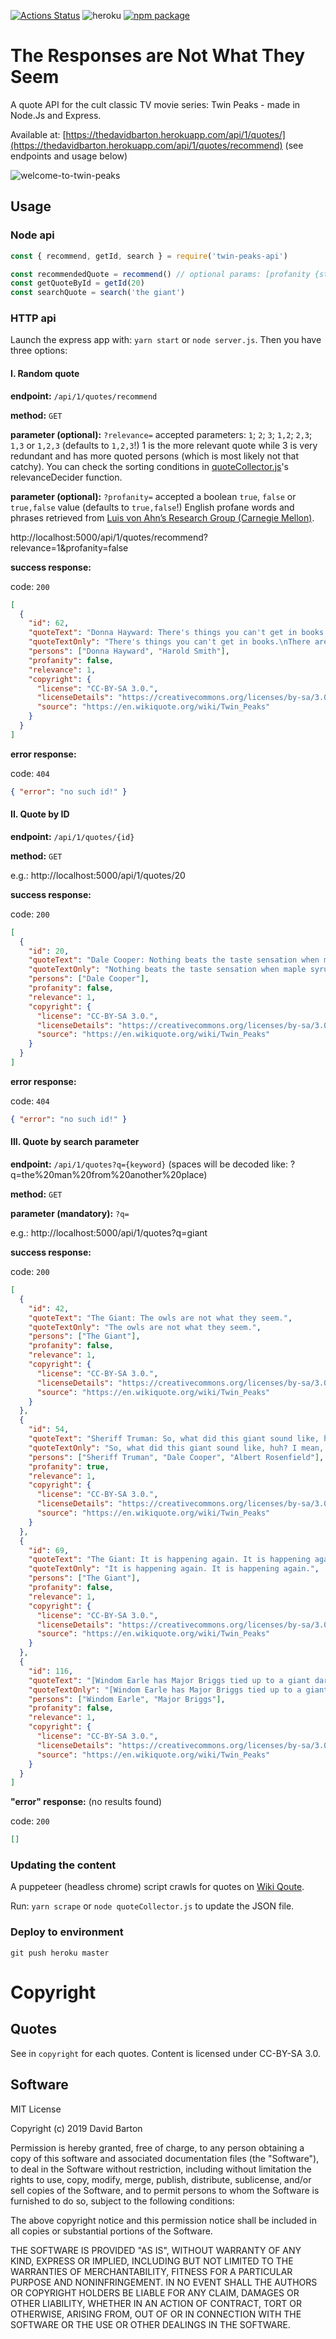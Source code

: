 [![Actions Status](https://github.com/theDavidBarton/twin-peaks-api/workflows/CI/badge.svg)](https://github.com/theDavidBarton/twin-peaks-api/actions)
![heroku](https://img.shields.io/badge/Heroku-true-430098.svg?logo=heroku)
[![npm package](https://img.shields.io/npm/v/twin-peaks-api.svg)](https://www.npmjs.com/package/twin-peaks-api)

# The Responses are Not What They Seem

A quote API for the cult classic TV movie series: Twin Peaks - made in Node.Js and Express.

Available at: [https://thedavidbarton.herokuapp.com/api/1/quotes/](https://thedavidbarton.herokuapp.com/api/1/quotes/recommend) (see endpoints and usage below)

![welcome-to-twin-peaks](https://welcometotwinpeaks.com/wp-content/uploads/welcome-to-twin-peaks-sign-51201.jpg)

## Usage

### Node api

```javascript
const { recommend, getId, search } = require('twin-peaks-api')

const recommendedQuote = recommend() // optional params: [profanity {string}], [relevance {string}] see usage at HTTP api
const getQuoteById = getId(20)
const searchQuote = search('the giant')
```

### HTTP api

Launch the express app with: `yarn start` or `node server.js`. Then you have three options:

#### I. Random quote

**endpoint:** `/api/1/quotes/recommend`

**method:** `GET`

**parameter (optional):** `?relevance=` accepted parameters: `1`; `2`; `3`; `1,2`; `2,3`; `1,3` or `1,2,3` (defaults to `1,2,3`!) 1 is the more relevant quote while 3 is very redundant and has more quoted persons (which is most likely not that catchy). You can check the sorting conditions in [quoteCollector.js](./quoteCollector.js)'s relevanceDecider function.

**parameter (optional):** `?profanity=` accepted a boolean `true`, `false` or `true,false` value (defaults to `true,false`!) English profane words and phrases retrieved from [Luis von Ahn’s Research Group (Carnegie Mellon)](https://www.cs.cmu.edu/~biglou/resources/bad-words.txt).

http://localhost:5000/api/1/quotes/recommend?relevance=1&profanity=false

**success response:**

code: `200`

```json
[
  {
    "id": 62,
    "quoteText": "Donna Hayward: There's things you can't get in books.\nHarold Smith: There are things you can't get anywhere… but we dream they can be found in other people.",
    "quoteTextOnly": "There's things you can't get in books.\nThere are things you can't get anywhere… but we dream they can be found in other people.",
    "persons": ["Donna Hayward", "Harold Smith"],
    "profanity": false,
    "relevance": 1,
    "copyright": {
      "license": "CC-BY-SA 3.0.",
      "licenseDetails": "https://creativecommons.org/licenses/by-sa/3.0/",
      "source": "https://en.wikiquote.org/wiki/Twin_Peaks"
    }
  }
]
```

**error response:**

code: `404`

```json
{ "error": "no such id!" }
```

#### II. Quote by ID

**endpoint:** `/api/1/quotes/{id}`

**method:** `GET`

e.g.: http://localhost:5000/api/1/quotes/20

**success response:**

code: `200`

```json
[
  {
    "id": 20,
    "quoteText": "Dale Cooper: Nothing beats the taste sensation when maple syrup [claps his hands] collides with ham.",
    "quoteTextOnly": "Nothing beats the taste sensation when maple syrup [claps his hands] collides with ham.",
    "persons": ["Dale Cooper"],
    "profanity": false,
    "relevance": 1,
    "copyright": {
      "license": "CC-BY-SA 3.0.",
      "licenseDetails": "https://creativecommons.org/licenses/by-sa/3.0/",
      "source": "https://en.wikiquote.org/wiki/Twin_Peaks"
    }
  }
]
```

**error response:**

code: `404`

```json
{ "error": "no such id!" }
```

#### III. Quote by search parameter

**endpoint:** `/api/1/quotes?q={keyword}` (spaces will be decoded like: ?q=the%20man%20from%20another%20place)

**method:** `GET`

**parameter (mandatory):** `?q=`

e.g.: http://localhost:5000/api/1/quotes?q=giant

**success response:**

code: `200`

```json
[
  {
    "id": 42,
    "quoteText": "The Giant: The owls are not what they seem.",
    "quoteTextOnly": "The owls are not what they seem.",
    "persons": ["The Giant"],
    "profanity": false,
    "relevance": 1,
    "copyright": {
      "license": "CC-BY-SA 3.0.",
      "licenseDetails": "https://creativecommons.org/licenses/by-sa/3.0/",
      "source": "https://en.wikiquote.org/wiki/Twin_Peaks"
    }
  },
  {
    "id": 54,
    "quoteText": "Sheriff Truman: So, what did this giant sound like, huh? I mean, did he have a big, booming voice or what?\nDale Cooper: No, no! He spoke softly, distinctly.\nAlbert Rosenfield: And you gave him the beans you were supposed to use to buy a cow.\nDale Cooper: No, Albert! I gave him my ring.\nAlbert Rosenfield: Okay. Uh, confining my conclusions to the planet Earth…",
    "quoteTextOnly": "So, what did this giant sound like, huh? I mean, did he have a big, booming voice or what?\nNo, no! He spoke softly, distinctly.\nAnd you gave him the beans you were supposed to use to buy a cow.\nNo, Albert! I gave him my ring.\nOkay. Uh, confining my conclusions to the planet Earth…",
    "persons": ["Sheriff Truman", "Dale Cooper", "Albert Rosenfield"],
    "profanity": true,
    "relevance": 1,
    "copyright": {
      "license": "CC-BY-SA 3.0.",
      "licenseDetails": "https://creativecommons.org/licenses/by-sa/3.0/",
      "source": "https://en.wikiquote.org/wiki/Twin_Peaks"
    }
  },
  {
    "id": 69,
    "quoteText": "The Giant: It is happening again. It is happening again.",
    "quoteTextOnly": "It is happening again. It is happening again.",
    "persons": ["The Giant"],
    "profanity": false,
    "relevance": 1,
    "copyright": {
      "license": "CC-BY-SA 3.0.",
      "licenseDetails": "https://creativecommons.org/licenses/by-sa/3.0/",
      "source": "https://en.wikiquote.org/wiki/Twin_Peaks"
    }
  },
  {
    "id": 116,
    "quoteText": "[Windom Earle has Major Briggs tied up to a giant dartboard.]\nWindom Earle: What is the capital of North Carolina?\nMajor Briggs: Raleigh.\nWindom Earle: Fat load of good that'll do me.",
    "quoteTextOnly": "[Windom Earle has Major Briggs tied up to a giant dartboard.]\nWhat is the capital of North Carolina?\nRaleigh.\nFat load of good that'll do me.",
    "persons": ["Windom Earle", "Major Briggs"],
    "profanity": false,
    "relevance": 1,
    "copyright": {
      "license": "CC-BY-SA 3.0.",
      "licenseDetails": "https://creativecommons.org/licenses/by-sa/3.0/",
      "source": "https://en.wikiquote.org/wiki/Twin_Peaks"
    }
  }
]
```

**"error" response:** (no results found)

code: `200`

```json
[]
```

### Updating the content

A puppeteer (headless chrome) script crawls for quotes on [Wiki Qoute](https://en.wikiquote.org/wiki/Twin_Peaks).

Run: `yarn scrape` or `node quoteCollector.js` to update the JSON file.

### Deploy to environment

`git push heroku master`

# Copyright

## Quotes

See in `copyright` for each quotes. Content is licensed under CC-BY-SA 3.0.

## Software

MIT License

Copyright (c) 2019 David Barton

Permission is hereby granted, free of charge, to any person obtaining a copy of this software and associated documentation files (the "Software"), to deal in the Software without restriction, including without limitation the rights to use, copy, modify, merge, publish, distribute, sublicense, and/or sell copies of the Software, and to permit persons to whom the Software is furnished to do so, subject to the following conditions:

The above copyright notice and this permission notice shall be included in all copies or substantial portions of the Software.

THE SOFTWARE IS PROVIDED "AS IS", WITHOUT WARRANTY OF ANY KIND, EXPRESS OR IMPLIED, INCLUDING BUT NOT LIMITED TO THE WARRANTIES OF MERCHANTABILITY, FITNESS FOR A PARTICULAR PURPOSE AND NONINFRINGEMENT. IN NO EVENT SHALL THE AUTHORS OR COPYRIGHT HOLDERS BE LIABLE FOR ANY CLAIM, DAMAGES OR OTHER LIABILITY, WHETHER IN AN ACTION OF CONTRACT, TORT OR OTHERWISE, ARISING FROM, OUT OF OR IN CONNECTION WITH THE SOFTWARE OR THE USE OR OTHER DEALINGS IN THE SOFTWARE.
